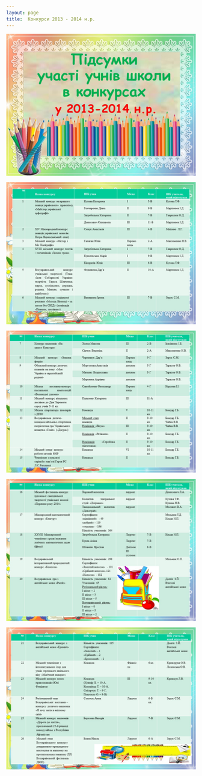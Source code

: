 ```yaml
---
layout: page
title:  Конкурси 2013 - 2014 н.р.
---
```

![](/assets/tiger-1428997227.jpg)

![](/assets/tiger-1428997269.jpg)

![](/assets/tiger-1428997290.jpg)

![](/assets/tiger-1428997310.jpg)

![](/assets/tiger-1428997331.jpg)